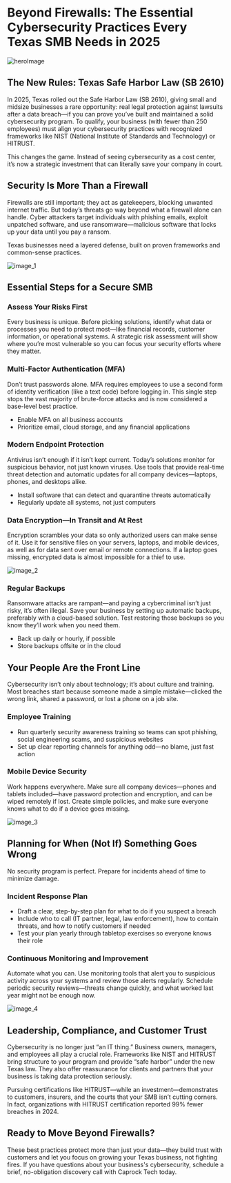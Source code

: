 # Beyond Firewalls: The Essential Cybersecurity Practices Every Texas SMB Needs in 2025

![heroImage](https://marblism-ai-agents-public.s3.us-west-2.amazonaws.com/public/apps/3af4e54e-6c6c-476b-ad8d-4508e6a30b56/sessions/20bdb11f-c15d-46ac-86a2-0c710ae50ad6/agent-output/e0129093-8937-472e-a1ef-b2344a18f371-hero-picture.webp)

## The New Rules: Texas Safe Harbor Law (SB 2610)

In 2025, Texas rolled out the Safe Harbor Law (SB 2610), giving small and midsize businesses a rare opportunity: real legal protection against lawsuits after a data breach—if you can prove you’ve built and maintained a solid cybersecurity program. To qualify, your business (with fewer than 250 employees) must align your cybersecurity practices with recognized frameworks like NIST (National Institute of Standards and Technology) or HITRUST.

This changes the game. Instead of seeing cybersecurity as a cost center, it’s now a strategic investment that can literally save your company in court.

## Security Is More Than a Firewall

Firewalls are still important; they act as gatekeepers, blocking unwanted internet traffic. But today’s threats go way beyond what a firewall alone can handle. Cyber attackers target individuals with phishing emails, exploit unpatched software, and use ransomware—malicious software that locks up your data until you pay a ransom.

Texas businesses need a layered defense, built on proven frameworks and common-sense practices.

![image_1](https://marblism-ai-agents-public.s3.us-west-2.amazonaws.com/public/apps/3af4e54e-6c6c-476b-ad8d-4508e6a30b56/sessions/20bdb11f-c15d-46ac-86a2-0c710ae50ad6/agent-output/6a0bccc3-1e46-4881-a7be-1d8f7a8835f3-layered-security-texas-office.webp)

## Essential Steps for a Secure SMB

### Assess Your Risks First

Every business is unique. Before picking solutions, identify what data or processes you need to protect most—like financial records, customer information, or operational systems. A strategic risk assessment will show where you’re most vulnerable so you can focus your security efforts where they matter.

### Multi-Factor Authentication (MFA)

Don’t trust passwords alone. MFA requires employees to use a second form of identity verification (like a text code) before logging in. This single step stops the vast majority of brute-force attacks and is now considered a base-level best practice.

- Enable MFA on all business accounts
- Prioritize email, cloud storage, and any financial applications

### Modern Endpoint Protection

Antivirus isn’t enough if it isn’t kept current. Today’s solutions monitor for suspicious behavior, not just known viruses. Use tools that provide real-time threat detection and automatic updates for all company devices—laptops, phones, and desktops alike.

- Install software that can detect and quarantine threats automatically
- Regularly update all systems, not just computers

### Data Encryption—In Transit and At Rest

Encryption scrambles your data so only authorized users can make sense of it. Use it for sensitive files on your servers, laptops, and mobile devices, as well as for data sent over email or remote connections. If a laptop goes missing, encrypted data is almost impossible for a thief to use.

![image_2](https://marblism-ai-agents-public.s3.us-west-2.amazonaws.com/public/apps/3af4e54e-6c6c-476b-ad8d-4508e6a30b56/sessions/20bdb11f-c15d-46ac-86a2-0c710ae50ad6/agent-output/cc30eb27-3f50-4e46-8807-75586a23f838-endpoint-protection-modern-workspace.webp)

### Regular Backups

Ransomware attacks are rampant—and paying a cybercriminal isn’t just risky, it’s often illegal. Save your business by setting up automatic backups, preferably with a cloud-based solution. Test restoring those backups so you know they’ll work when you need them.

- Back up daily or hourly, if possible
- Store backups offsite or in the cloud

## Your People Are the Front Line

Cybersecurity isn’t only about technology; it’s about culture and training. Most breaches start because someone made a simple mistake—clicked the wrong link, shared a password, or lost a phone on a job site.

### Employee Training

- Run quarterly security awareness training so teams can spot phishing, social engineering scams, and suspicious websites
- Set up clear reporting channels for anything odd—no blame, just fast action

### Mobile Device Security

Work happens everywhere. Make sure all company devices—phones and tablets included—have password protection and encryption, and can be wiped remotely if lost. Create simple policies, and make sure everyone knows what to do if a device goes missing.

![image_3](https://marblism-ai-agents-public.s3.us-west-2.amazonaws.com/public/apps/3af4e54e-6c6c-476b-ad8d-4508e6a30b56/sessions/20bdb11f-c15d-46ac-86a2-0c710ae50ad6/agent-output/494045d9-4836-4f14-b603-2370ba2a5cd9-cybersecurity-training-session.webp)

## Planning for When (Not If) Something Goes Wrong

No security program is perfect. Prepare for incidents ahead of time to minimize damage.

### Incident Response Plan

- Draft a clear, step-by-step plan for what to do if you suspect a breach
- Include who to call (IT partner, legal, law enforcement), how to contain threats, and how to notify customers if needed
- Test your plan yearly through tabletop exercises so everyone knows their role

### Continuous Monitoring and Improvement

Automate what you can. Use monitoring tools that alert you to suspicious activity across your systems and review those alerts regularly. Schedule periodic security reviews—threats change quickly, and what worked last year might not be enough now.

![image_4](https://marblism-ai-agents-public.s3.us-west-2.amazonaws.com/public/apps/3af4e54e-6c6c-476b-ad8d-4508e6a30b56/sessions/20bdb11f-c15d-46ac-86a2-0c710ae50ad6/agent-output/57f93493-6f31-4b94-8e64-722f41e84c1e-incident-response-strategy-meeting.webp)

## Leadership, Compliance, and Customer Trust

Cybersecurity is no longer just “an IT thing.” Business owners, managers, and employees all play a crucial role. Frameworks like NIST and HITRUST bring structure to your program and provide “safe harbor” under the new Texas law. They also offer reassurance for clients and partners that your business is taking data protection seriously.

Pursuing certifications like HITRUST—while an investment—demonstrates to customers, insurers, and the courts that your SMB isn’t cutting corners. In fact, organizations with HITRUST certification reported 99% fewer breaches in 2024.

## Ready to Move Beyond Firewalls?

These best practices protect more than just your data—they build trust with customers and let you focus on growing your Texas business, not fighting fires. If you have questions about your business's cybersecurity, schedule a brief, no-obligation discovery call with Caprock Tech today.


